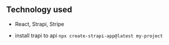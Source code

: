 ## Technology used
- React, Strapi, Stripe

- install trapi to api `npx create-strapi-app@latest my-project`